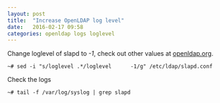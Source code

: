 ```yaml
---
layout: post
title:  "Increase OpenLDAP log level"
date:   2016-02-17 09:58
categories: openldap logs loglevel
---
```


Change loglevel of slapd to _-1_, check out other values at [openldap.org]. 

    ~# sed -i "s/loglevel .*/loglevel      -1/g" /etc/ldap/slapd.conf


Check the logs

    ~# tail -f /var/log/syslog | grep slapd


[openldap.org]: <http://www.openldap.org/doc/admin24/runningslapd.html>
